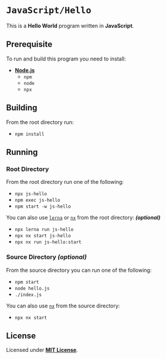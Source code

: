 # `JavaScript/Hello`

This is a **Hello World** program written in **JavaScript**.

## Prerequisite

To run and build this program you need to install:

* [**Node.js**](https://nodejs.org/en/download/current)
  * `npm`
  * `node`
  * `npx`

## Building

From the root directory run:

* `npm install`

## Running

### Root Directory

From the root directory run one of the following:

* `npx js-hello`
* `npm exec js-hello`
* `npm start -w js-hello`

You can also use [`lerna`](https://lerna.js.org/) or [`nx`](https://nx.dev/) from the root directory: _**(optional)**_

* `npx lerna run js-hello`
* `npx nx start js-hello`
* `npx nx run js-hello:start`

### Source Directory _(optional)_

From the source directory you can run one of the following:

* `npm start`
* `node hello.js`
* `./index.js`

You can also use [`nx`](https://nx.dev/) from the source directory:

* `npx nx start`

## License

Licensed under [**MIT License**](https://github.com/altersabeh/codes/blob/main/LICENSE).
